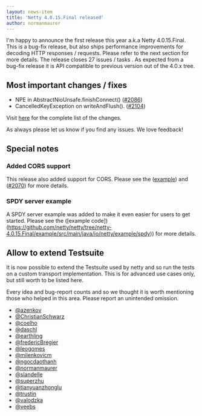 ```yaml
---
layout: news-item
title: 'Netty 4.0.15.Final released'
author: normanmaurer
---
```

I'm happy to announce the first release this year a.k.a Netty 4.0.15.Final. This is a bug-fix release, but also ships performance improvements for decoding HTTP responses / requests. Please refer to the next section for more details. The release closes 27 issues / tasks . As expected from a bug-fix release it is API compatible to previous version out of the 4.0.x tree.


## Most important changes / fixes
* NPE in AbstractNioUnsafe.finishConnect() ([#2086](https://github.com/netty/netty/issues/2086)) 
* CancelledKeyException on writeAndFlush(). ([#2104](https://github.com/netty/netty/issues/2104)) 

Visit [here](https://github.com/netty/netty/issues?milestone=82&state=closed) for the complete list of the changes.

As always please let us know if you find any issues. We love feedback!

## Special notes

### Added CORS support
This release also added support for CORS. Please see the ([example](https://github.com/netty/netty/tree/netty-4.0.15.Final/example/src/main/java/io/netty/example/http/cors)) and ([#2070](https://github.com/netty/netty/pull/2070)) for more details.

### SPDY server example
A SPDY server example was added to make it even easier for users to get started. Please see the ([example code])(https://github.com/netty/netty/tree/netty-4.0.15.Final/example/src/main/java/io/netty/example/spdy)) for more details.

## Allow to extend Testsuite 
It is now possible to extend the Testsuite used by netty and so run the tests on a custom transport implementation. This is for advanced use cases only, but still worth to be listed here. 

Every idea and bug-report counts and so we thought it is worth mentioning those who helped in this area. Please report an unintended omission.

* [@azenkov](https://github.com/azenkov)
* [@ChristianSchwarz](https://github.com/ChristianSchwarz)
* [@coelho](https://github.com/coelho)
* [@daschl](https://github.com/daschl)
* [@earthling](https://github.com/earthling)
* [@fredericBregier](https://github.com/fredericBregier)
* [@leogomes](https://github.com/leogomes)
* [@milenkovicm](https://github.com/milenkovicm)
* [@ngocdaothanh](https://github.com/ngocdaothanh)
* [@normanmaurer](https://github.com/normanmaurer)
* [@slandelle](https://github.com/slandelle)
* [@superzhu](https://github.com/superzhu)
* [@tianyuanzhonglu](https://github.com/tianyuanzhonglu)
* [@trustin](https://github.com/trustin)
* [@valodzka](https://github.com/valodzka)
* [@veebs](https://github.com/veebs)
